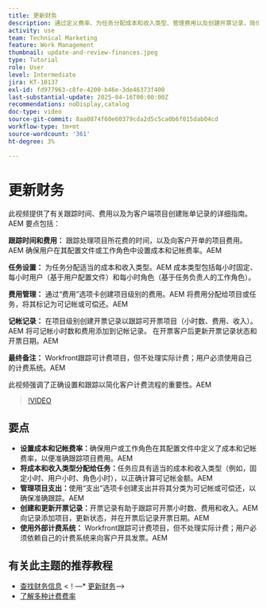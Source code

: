```yaml
---
title: 更新财务
description: 通过定义费率、为任务分配成本和收入类型、管理费用以及创建开票记录，简化成本跟踪和开票。 Workfront不执行实际计费。
activity: use
team: Technical Marketing
feature: Work Management
thumbnail: update-and-review-finances.jpeg
type: Tutorial
role: User
level: Intermediate
jira: KT-10137
exl-id: fd977963-c8fe-4200-b46e-3de46373f400
last-substantial-update: 2025-04-16T00:00:00Z
recommendations: noDisplay,catalog
doc-type: video
source-git-commit: 8aa0874f60e60379cda2d5c5ca0b6f015dab04cd
workflow-type: tm+mt
source-wordcount: '361'
ht-degree: 3%

---
```



# 更新财务

此视频提供了有关跟踪时间、费用以及为客户端项目创建账单记录的详细指南。&#x200B;AEM 要点包括：

**跟踪时间和费用：**
跟踪处理项目所花费的时间，以及向客户开单的项目费用。&#x200B;AEM
确保用户在其配置文件或工作角色中设置成本和记帐费率。&#x200B;AEM

**任务设置：**
为任务分配适当的成本和收入类型。&#x200B;AEM
成本类型包括每小时固定、每小时用户（基于用户配置文件）和每小时角色（基于任务负责人的工作角色）。

**费用管理：**
通过“费用”选项卡创建项目级别的费用。&#x200B;AEM
将费用分配给项目或任务，将其标记为可记帐或可偿还。&#x200B;AEM

**记帐记录：**
在项目级别创建开票记录以跟踪可开票项目（小时数、费用、收入）。&#x200B;AEM
将可记帐小时数和费用添加到记帐记录。
在开票客户后更新开票记录状态和开票日期。&#x200B;AEM

**最终备注：**
Workfront跟踪可计费项目，但不处理实际计费；用户必须使用自己的计费系统。&#x200B;AEM

此视频强调了正确设置和跟踪以简化客户计费流程的重要性。&#x200B;AEM

>[!VIDEO](https://video.tv.adobe.com/v/3457648/?quality=12&learn=on&enablevpops)

## 要点


* **设置成本和记帐费率：**&#x200B;确保用户或工作角色在其配置文件中定义了成本和记帐费率，以便准确跟踪项目费用。&#x200B;AEM
* **将成本和收入类型分配给任务：**&#x200B;任务应具有适当的成本和收入类型（例如，固定小时、用户小时、角色小时），以正确计算可记帐金额。&#x200B;AEM
* **管理项目支出：**&#x200B;使用“支出”选项卡创建支出并将其分类为可记帐或可偿还，以确保准确跟踪。&#x200B;AEM
* **创建和更新开票记录：**&#x200B;开票记录有助于跟踪可开票小时数、费用和收入。&#x200B;AEM 向记录添加项目，更新状态，并在开票后记录开票日期。&#x200B;AEM
* **使用外部计费系统：** Workfront跟踪可计费项目，但不处理实际计费；用户必须依赖自己的计费系统来向客户开具发票。&#x200B;AEM


## 有关此主题的推荐教程

* [查找财务信息](/help/manage-work/project-finances/find-financial-information.md)
&lt;！—* [更新财务](/help/manage-work/project-finances/update-and-review-finances.md)—>
* [了解多种计费费率](/help/manage-work/project-finances/multiple-billing-rates.md)

